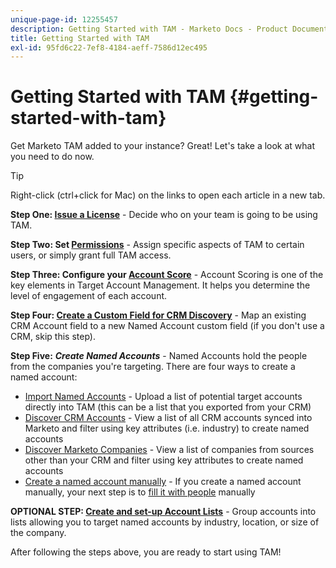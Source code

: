 ```yaml
---
unique-page-id: 12255457
description: Getting Started with TAM - Marketo Docs - Product Documentation
title: Getting Started with TAM
exl-id: 95fd6c22-7ef8-4184-aeff-7586d12ec495
---
```

# Getting Started with TAM {#getting-started-with-tam}

Get Marketo TAM added to your instance? Great! Let's take a look at what you need to do now.

>[!TIP]
>
>Right-click (ctrl+click for Mac) on the links to open each article in a new tab.

**Step One: [Issue a License](/help/marketo/product-docs/target-account-management/setup-tam/issue-a-license.md)** - Decide who on your team is going to be using TAM.

**Step Two: Set [Permissions](/help/marketo/product-docs/target-account-management/setup-tam/permissions.md)** - Assign specific aspects of TAM to certain users, or simply grant full TAM access.

**Step Three: Configure your [Account Score](/help/marketo/product-docs/target-account-management/setup-tam/account-score.md)** - Account Scoring is one of the key elements in Target Account Management. It helps you determine the level of engagement of each account.

**Step Four: [Create a Custom Field for CRM Discovery](/help/marketo/product-docs/target-account-management/setup-tam/create-a-custom-field-for-crm-discovery.md)** - Map an existing CRM Account field to a new Named Account custom field (if you don't use a CRM, skip this step).

**Step Five:** **_Create Named Accounts_** - Named Accounts hold the people from the companies you're targeting. There are four ways to create a named account:

* [Import Named Accounts](/help/marketo/product-docs/target-account-management/target/named-accounts/import-named-accounts.md) - Upload a list of potential target accounts directly into TAM (this can be a list that you exported from your CRM)
* [Discover CRM Accounts](/help/marketo/product-docs/target-account-management/target/named-accounts/discover-accounts.md#discover-crm-accounts) - View a list of all CRM accounts synced into Marketo and filter using key attributes (i.e. industry) to create named accounts
* [Discover Marketo Companies](/help/marketo/product-docs/target-account-management/target/named-accounts/discover-accounts.md#discover-marketo-companies) - View a list of companies from sources other than your CRM and filter using key attributes to create named accounts
* [Create a named account manually](/help/marketo/product-docs/target-account-management/target/named-accounts/create-a-named-account.md) - If you create a named account manually, your next step is to [fill it with people](/help/marketo/product-docs/target-account-management/target/named-accounts/add-people-to-a-named-account.md) manually

**OPTIONAL STEP: [Create and set-up Account Lists](/help/marketo/product-docs/target-account-management/target/account-lists.md#create-a-new-account-list)** - Group accounts into lists allowing you to target named accounts by industry, location, or size of the company.

After following the steps above, you are ready to start using TAM!
